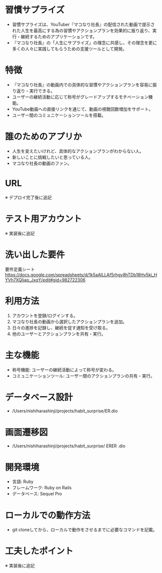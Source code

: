 # 習慣サプライズ

* 習慣サプライズは、YouTuber『マコなり社長』の配信された動画で提示された人生を最高にする為の習慣やアクションプランを効果的に振り返り、実行・継続するためのアプリケーションです。
* 『マコなり社長』の「人生にサプライズ」の理念に共感し、その理念を更に多くの人々に実践してもらうための支援ツールとして開発。

# 特徴

* 『マコなり社長』の動画内での具体的な習慣やアクションプランを容易に振り返り・実行できる。
* ユーザーの継続活動に応じて称号がグレードアップするモチベーション機能。
* YouTube動画への直接リンクを通じて、動画の視聴回数増加をサポート。
* ユーザー間のコミュニケーションツールを搭載。

# 誰のためのアプリか

* 人生を変えたいけれど、具体的なアクションプランがわからない人。
* 新しいことに挑戦したいと思っている人。
* マコなり社長の動画のファン。

# URL

※ デプロイ完了後に追記

# テスト用アカウント

※ 実装後に追記


# 洗い出した要件

要件定義シート
https://docs.google.com/spreadsheets/d/1k5aAlLLAf5rhgy8hTDb18Hv5ki_HYVh7XQIjap_JxqY/edit#gid=982722306

# 利用方法

1. アカウントを登録/ログインする。
2. マコなり社長の動画から選択したアクションプランを追加。
3. 日々の進捗を記録し、継続を促す通知を受け取る。
4. 他のユーザーとアクションプランを共有・実行。


# 主な機能

* 称号機能: ユーザーの継続活動によって称号が変わる。
* コミュニケーションツール: ユーザー間のアクションプランの共有・実行。

# データベース設計
* /Users/nishiharashinji/projects/habit_surprise/ER.dio

# 画面遷移図
* /Users/nishiharashinji/projects/habit_surprise/ ERER .dio

# 開発環境

* 言語: Ruby
* フレームワーク: Ruby on Rails
* データベース: Sequel Pro

# ローカルでの動作方法

* git cloneしてから、ローカルで動作をさせるまでに必要なコマンドを記載。

# 工夫したポイント

※ 実装後に追記


